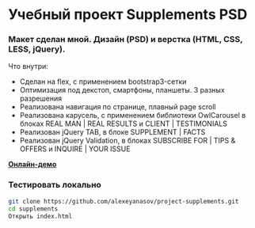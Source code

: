 # Учебный проект Supplements PSD

### Макет сделан мной. Дизайн (PSD) и верстка (HTML, CSS, LESS, jQuery). 

Что внутри:

  - Сделан на flex, с применением bootstrap3-сетки
  - Оптимизация под декстоп, смартфоны, планшеты. 3 разных разрешения
  - Реализована навигация по странице, плавный page scroll
  - Реализована карусель, с применением библиотеки OwlCarousel в блоках REAL MAN | REAL RESULTS и CLIENT | TESTIMONIALS
  - Реализован jQuery TAB, в блоке SUPPLEMENT | FACTS
  - Реализован jQuery Validation, в блоках SUBSCRIBE FOR | TIPS & OFFERS и INQUIRE | YOUR ISSUE

[**Онлайн-демо**](https://alexeyanasov.github.io/project-supplements/)


### Тестировать локально

```sh
git clone https://github.com/alexeyanasov/project-supplements.git
cd supplements
Открыть index.html
```